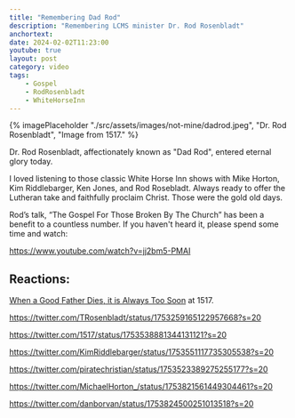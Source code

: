 ```yaml
---
title: "Remembering Dad Rod"
description: "Remembering LCMS minister Dr. Rod Rosenbladt"
anchortext: 
date: 2024-02-02T11:23:00
youtube: true
layout: post
category: video
tags:
    - Gospel
    - RodRosenbladt
    - WhiteHorseInn
---
```

{% imagePlaceholder "./src/assets/images/not-mine/dadrod.jpeg", "Dr. Rod Rosenbladt", "Image from 1517." %}

Dr. Rod Rosenbladt, affectionately known as "Dad Rod", entered eternal glory today.

I loved listening to those classic White Horse Inn shows with Mike Horton, Kim Riddlebarger, Ken Jones, and Rod Rosebladt. Always ready to offer the Lutheran take and faithfully proclaim Christ.  Those were the gold old days.

Rod’s talk, “The Gospel For Those Broken By The Church” has been a benefit to a countless number. If you haven't heard it, please spend some time and watch:

https://www.youtube.com/watch?v=jj2bm5-PMAI

## Reactions:

[When a Good Father Dies, it is Always Too Soon](https://www.1517.org/articles/when-a-good-father-dies-it-is-always-too-soon) at 1517.

https://twitter.com/TRosenbladt/status/1753259165122957668?s=20

https://twitter.com/1517/status/1753538881344131121?s=20

https://twitter.com/KimRiddlebarger/status/1753551117735305538?s=20

https://twitter.com/piratechristian/status/1753523389275255177?s=20

https://twitter.com/MichaelHorton_/status/1753821561449304461?s=20

https://twitter.com/danborvan/status/1753824500251013518?s=20

